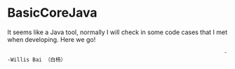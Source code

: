 # BasicCoreJava

It seems like a Java tool, normally I will check in some code cases that I met when developing.
Here we go!

                                                                         --Willis Bai （白杨）
